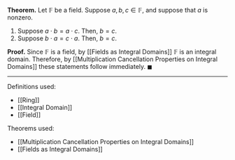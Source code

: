**Theorem.** Let $\mathbb{F}$ be a field. Suppose $a,b,c\in \mathbb{F}$, and suppose that $a$ is nonzero.
1. Suppose $a\cdot b=a\cdot c$. Then, $b=c$.
2. Suppose $b\cdot a=c\cdot a$. Then, $b=c$.

**Proof.** Since $\mathbb{F}$ is a field, by [[Fields as Integral Domains]] $\mathbb{F}$ is an integral domain. Therefore, by [[Multiplication Cancellation Properties on Integral Domains]] these statements follow immediately. $\blacksquare$
***
Definitions used:
- [[Ring]]
- [[Integral Domain]]
- [[Field]]

Theorems used:
- [[Multiplication Cancellation Properties on Integral Domains]]
- [[Fields as Integral Domains]]